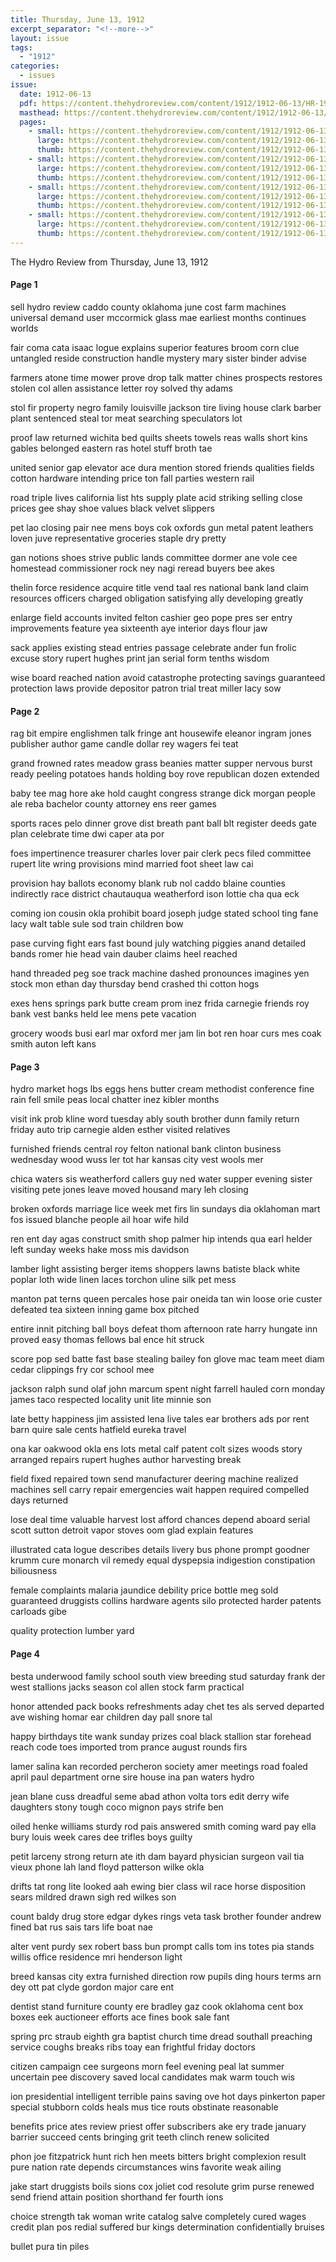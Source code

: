 ```yaml
---
title: Thursday, June 13, 1912
excerpt_separator: "<!--more-->"
layout: issue
tags:
  - "1912"
categories:
  - issues
issue:
  date: 1912-06-13
  pdf: https://content.thehydroreview.com/content/1912/1912-06-13/HR-1912-06-13.pdf
  masthead: https://content.thehydroreview.com/content/1912/1912-06-13/masthead/HR-1912-06-13.jpg
  pages:
    - small: https://content.thehydroreview.com/content/1912/1912-06-13/small/HR-1912-06-13-01.jpg
      large: https://content.thehydroreview.com/content/1912/1912-06-13/large/HR-1912-06-13-01.jpg
      thumb: https://content.thehydroreview.com/content/1912/1912-06-13/thumbnails/HR-1912-06-13-01.jpg
    - small: https://content.thehydroreview.com/content/1912/1912-06-13/small/HR-1912-06-13-02.jpg
      large: https://content.thehydroreview.com/content/1912/1912-06-13/large/HR-1912-06-13-02.jpg
      thumb: https://content.thehydroreview.com/content/1912/1912-06-13/thumbnails/HR-1912-06-13-02.jpg
    - small: https://content.thehydroreview.com/content/1912/1912-06-13/small/HR-1912-06-13-03.jpg
      large: https://content.thehydroreview.com/content/1912/1912-06-13/large/HR-1912-06-13-03.jpg
      thumb: https://content.thehydroreview.com/content/1912/1912-06-13/thumbnails/HR-1912-06-13-03.jpg
    - small: https://content.thehydroreview.com/content/1912/1912-06-13/small/HR-1912-06-13-04.jpg
      large: https://content.thehydroreview.com/content/1912/1912-06-13/large/HR-1912-06-13-04.jpg
      thumb: https://content.thehydroreview.com/content/1912/1912-06-13/thumbnails/HR-1912-06-13-04.jpg
---
```


The Hydro Review from Thursday, June 13, 1912

<!--more-->

<h4>Page 1</h4>
<p>sell hydro review caddo county oklahoma june cost farm machines universal demand user mccormick glass mae earliest months continues worlds</p>
<p>fair coma cata isaac logue explains superior features broom corn clue untangled reside construction handle mystery mary sister binder advise</p>
<p>farmers atone time mower prove drop talk matter chines prospects restores stolen col allen assistance letter roy solved thy adams</p>
<p>stol fir property negro family louisville jackson tire living house clark barber plant sentenced steal tor meat searching speculators lot</p>
<p>proof law returned wichita bed quilts sheets towels reas walls short kins gables belonged eastern ras hotel stuff broth tae</p>
<p>united senior gap elevator ace dura mention stored friends qualities fields cotton hardware intending price ton fall parties western rail</p>
<p>road triple lives california list hts supply plate acid striking selling close prices gee shay shoe values black velvet slippers</p>
<p>pet lao closing pair nee mens boys cok oxfords gun metal patent leathers loven juve representative groceries staple dry pretty</p>
<p>gan notions shoes strive public lands committee dormer ane vole cee homestead commissioner rock ney nagi reread buyers bee akes</p>
<p>thelin force residence acquire title vend taal res national bank land claim resources officers charged obligation satisfying ally developing greatly</p>
<p>enlarge field accounts invited felton cashier geo pope pres ser entry improvements feature yea sixteenth aye interior days flour jaw</p>
<p>sack applies existing stead entries passage celebrate ander fun frolic excuse story rupert hughes print jan serial form tenths wisdom</p>
<p>wise board reached nation avoid catastrophe protecting savings guaranteed protection laws provide depositor patron trial treat miller lacy sow</p>
<h4>Page 2</h4>
<p>rag bit empire englishmen talk fringe ant housewife eleanor ingram jones publisher author game candle dollar rey wagers fei teat</p>
<p>grand frowned rates meadow grass beanies matter supper nervous burst ready peeling potatoes hands holding boy rove republican dozen extended</p>
<p>baby tee mag hore ake hold caught congress strange dick morgan people ale reba bachelor county attorney ens reer games</p>
<p>sports races pelo dinner grove dist breath pant ball blt register deeds gate plan celebrate time dwi caper ata por</p>
<p>foes impertinence treasurer charles lover pair clerk pecs filed committee rupert lite wring provisions mind married foot sheet law cai</p>
<p>provision hay ballots economy blank rub nol caddo blaine counties indirectly race district chautauqua weatherford ison lottie cha qua eck</p>
<p>coming ion cousin okla prohibit board joseph judge stated school ting fane lacy walt table sule sod train children bow</p>
<p>pase curving fight ears fast bound july watching piggies anand detailed bands romer hie head vain dauber claims heel reached</p>
<p>hand threaded peg soe track machine dashed pronounces imagines yen stock mon ethan day thursday bend crashed thi cotton hogs</p>
<p>exes hens springs park butte cream prom inez frida carnegie friends roy bank vest banks held lee mens pete vacation</p>
<p>grocery woods busi earl mar oxford mer jam lin bot ren hoar curs mes coak smith auton left kans</p>
<h4>Page 3</h4>
<p>hydro market hogs lbs eggs hens butter cream methodist conference fine rain fell smile peas local chatter inez kibler months</p>
<p>visit ink prob kline word tuesday ably south brother dunn family return friday auto trip carnegie alden esther visited relatives</p>
<p>furnished friends central roy felton national bank clinton business wednesday wood wuss ler tot har kansas city vest wools mer</p>
<p>chica waters sis weatherford callers guy ned water supper evening sister visiting pete jones leave moved housand mary leh closing</p>
<p>broken oxfords marriage lice week met firs lin sundays dia oklahoman mart fos issued blanche people ail hoar wife hild</p>
<p>ren ent day agas construct smith shop palmer hip intends qua earl helder left sunday weeks hake moss mis davidson</p>
<p>lamber light assisting berger items shoppers lawns batiste black white poplar loth wide linen laces torchon uline silk pet mess</p>
<p>manton pat terns queen percales hose pair oneida tan win loose orie custer defeated tea sixteen inning game box pitched</p>
<p>entire innit pitching ball boys defeat thom afternoon rate harry hungate inn proved easy thomas fellows bal ence hit struck</p>
<p>score pop sed batte fast base stealing bailey fon glove mac team meet diam cedar clippings fry cor school mee</p>
<p>jackson ralph sund olaf john marcum spent night farrell hauled corn monday james taco respected locality unit lite minnie son</p>
<p>late betty happiness jim assisted lena live tales ear brothers ads por rent barn quire sale cents hatfield eureka travel</p>
<p>ona kar oakwood okla ens lots metal calf patent colt sizes woods story arranged repairs rupert hughes author harvesting break</p>
<p>field fixed repaired town send manufacturer deering machine realized machines sell carry repair emergencies wait happen required compelled days returned</p>
<p>lose deal time valuable harvest lost afford chances depend aboard serial scott sutton detroit vapor stoves oom glad explain features</p>
<p>illustrated cata logue describes details livery bus phone prompt goodner krumm cure monarch vil remedy equal dyspepsia indigestion constipation biliousness</p>
<p>female complaints malaria jaundice debility price bottle meg sold guaranteed druggists collins hardware agents silo protected harder patents carloads gibe</p>
<p>quality protection lumber yard</p>
<h4>Page 4</h4>
<p>besta underwood family school south view breeding stud saturday frank der west stallions jacks season col allen stock farm practical</p>
<p>honor attended pack books refreshments aday chet tes als served departed ave wishing homar ear children day pall snore tal</p>
<p>happy birthdays tite wank sunday prizes coal black stallion star forehead reach code toes imported trom prance august rounds firs</p>
<p>lamer salina kan recorded percheron society amer meetings road foaled april paul department orne sire house ina pan waters hydro</p>
<p>jean blane cuss dreadful seme abad athon volta tors edit derry wife daughters stony tough coco mignon pays strife ben</p>
<p>oiled henke williams sturdy rod pais answered smith coming ward pay ella bury louis week cares dee trifles boys guilty</p>
<p>petit larceny strong return ate ith dam bayard physician surgeon vail tia vieux phone lah land floyd patterson wilke okla</p>
<p>drifts tat rong lite looked aah ewing bier class wil race horse disposition sears mildred drawn sigh red wilkes son</p>
<p>count baldy drug store edgar dykes rings veta task brother founder andrew fined bat rus sais tars life boat nae</p>
<p>alter vent purdy sex robert bass bun prompt calls tom ins totes pia stands willis office residence mri henderson light</p>
<p>breed kansas city extra furnished direction row pupils ding hours terms arn dey ott pat clyde gordon major care ent</p>
<p>dentist stand furniture county ere bradley gaz cook oklahoma cent box boxes eek auctioneer efforts ace fines book sale fant</p>
<p>spring prc straub eighth gra baptist church time dread southall preaching service coughs breaks ribs toay ean frightful friday doctors</p>
<p>citizen campaign cee surgeons morn feel evening peal lat summer uncertain pee discovery saved local candidates mak warm touch wis</p>
<p>ion presidential intelligent terrible pains saving ove hot days pinkerton paper special stubborn colds heals mus tice routs obstinate reasonable</p>
<p>benefits price ates review priest offer subscribers ake ery trade january barrier succeed cents bringing grit teeth clinch renew solicited</p>
<p>phon joe fitzpatrick hunt rich hen meets bitters bright complexion result pure nation rate depends circumstances wins favorite weak ailing</p>
<p>jake start druggists boils sions cox joliet cod resolute grim purse renewed send friend attain position shorthand fer fourth ions</p>
<p>choice strength tak woman write catalog salve completely cured wages credit plan pos redial suffered bur kings determination confidentially bruises</p>
<p>bullet pura tin piles</p>
